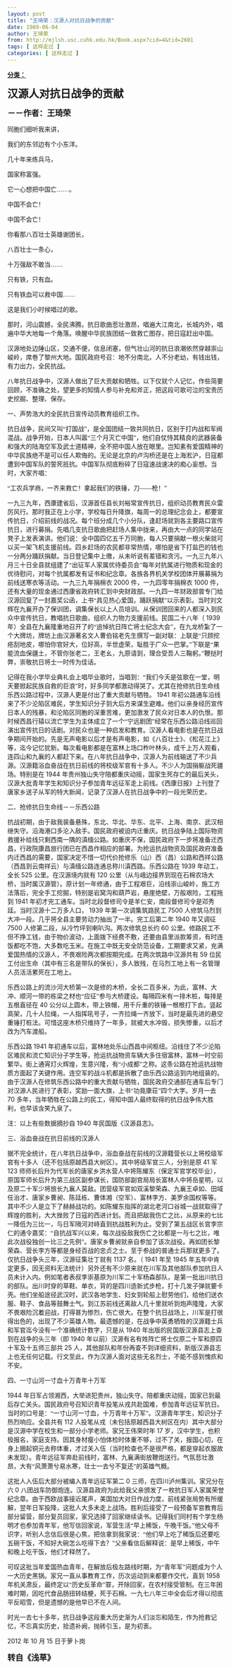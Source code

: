 ```yaml
---
layout: post
title: "王琦荣：汉源人对抗日战争的贡献"
date: 1989-06-04
author: 王琦荣
from: http://mjlsh.usc.cuhk.edu.hk/Book.aspx?cid=4&tid=2601
tags: [ 这样走过 ]
categories: [ 这样走过 ]
---
```


<div style="margin: 15px 10px 10px 0px;">
 <div>
  <span id="ctl00_ContentPlaceHolder1_chapter1_SubjectLabel" style="font-weight:bold;text-decoration:underline;">
   分类：
  </span>
 </div>
 <!--[if gte mso 9]><xml>
 <o:OfficeDocumentSettings>
  <o:AllowPNG/>
 </o:OfficeDocumentSettings>
</xml><![endif]-->
 <!--[if gte mso 9]><xml>
 <w:WordDocument>
  <w:View>Normal</w:View>
  <w:Zoom>0</w:Zoom>
  <w:TrackMoves/>
  <w:TrackFormatting/>
  <w:PunctuationKerning/>
  <w:ValidateAgainstSchemas/>
  <w:SaveIfXMLInvalid>false</w:SaveIfXMLInvalid>
  <w:IgnoreMixedContent>false</w:IgnoreMixedContent>
  <w:AlwaysShowPlaceholderText>false</w:AlwaysShowPlaceholderText>
  <w:DoNotPromoteQF/>
  <w:LidThemeOther>EN-US</w:LidThemeOther>
  <w:LidThemeAsian>JA</w:LidThemeAsian>
  <w:LidThemeComplexScript>X-NONE</w:LidThemeComplexScript>
  <w:Compatibility>
   <w:BreakWrappedTables/>
   <w:SnapToGridInCell/>
   <w:WrapTextWithPunct/>
   <w:UseAsianBreakRules/>
   <w:DontGrowAutofit/>
   <w:SplitPgBreakAndParaMark/>
   <w:EnableOpenTypeKerning/>
   <w:DontFlipMirrorIndents/>
   <w:OverrideTableStyleHps/>
   <w:UseFELayout/>
  </w:Compatibility>
  <m:mathPr>
   <m:mathFont m:val="Cambria Math"/>
   <m:brkBin m:val="before"/>
   <m:brkBinSub m:val="&#45;-"/>
   <m:smallFrac m:val="off"/>
   <m:dispDef/>
   <m:lMargin m:val="0"/>
   <m:rMargin m:val="0"/>
   <m:defJc m:val="centerGroup"/>
   <m:wrapIndent m:val="1440"/>
   <m:intLim m:val="subSup"/>
   <m:naryLim m:val="undOvr"/>
  </m:mathPr></w:WordDocument>
</xml><![endif]-->
 <!--[if gte mso 9]><xml>
 <w:LatentStyles DefLockedState="false" DefUnhideWhenUsed="true"
  DefSemiHidden="true" DefQFormat="false" DefPriority="99"
  LatentStyleCount="276">
  <w:LsdException Locked="false" Priority="0" SemiHidden="false"
   UnhideWhenUsed="false" QFormat="true" Name="Normal"/>
  <w:LsdException Locked="false" Priority="9" SemiHidden="false"
   UnhideWhenUsed="false" QFormat="true" Name="heading 1"/>
  <w:LsdException Locked="false" Priority="9" QFormat="true" Name="heading 2"/>
  <w:LsdException Locked="false" Priority="9" QFormat="true" Name="heading 3"/>
  <w:LsdException Locked="false" Priority="9" QFormat="true" Name="heading 4"/>
  <w:LsdException Locked="false" Priority="9" QFormat="true" Name="heading 5"/>
  <w:LsdException Locked="false" Priority="9" QFormat="true" Name="heading 6"/>
  <w:LsdException Locked="false" Priority="9" QFormat="true" Name="heading 7"/>
  <w:LsdException Locked="false" Priority="9" QFormat="true" Name="heading 8"/>
  <w:LsdException Locked="false" Priority="9" QFormat="true" Name="heading 9"/>
  <w:LsdException Locked="false" Priority="39" Name="toc 1"/>
  <w:LsdException Locked="false" Priority="39" Name="toc 2"/>
  <w:LsdException Locked="false" Priority="39" Name="toc 3"/>
  <w:LsdException Locked="false" Priority="39" Name="toc 4"/>
  <w:LsdException Locked="false" Priority="39" Name="toc 5"/>
  <w:LsdException Locked="false" Priority="39" Name="toc 6"/>
  <w:LsdException Locked="false" Priority="39" Name="toc 7"/>
  <w:LsdException Locked="false" Priority="39" Name="toc 8"/>
  <w:LsdException Locked="false" Priority="39" Name="toc 9"/>
  <w:LsdException Locked="false" Priority="35" QFormat="true" Name="caption"/>
  <w:LsdException Locked="false" Priority="10" SemiHidden="false"
   UnhideWhenUsed="false" QFormat="true" Name="Title"/>
  <w:LsdException Locked="false" Priority="0" Name="Default Paragraph Font"/>
  <w:LsdException Locked="false" Priority="11" SemiHidden="false"
   UnhideWhenUsed="false" QFormat="true" Name="Subtitle"/>
  <w:LsdException Locked="false" Priority="22" SemiHidden="false"
   UnhideWhenUsed="false" QFormat="true" Name="Strong"/>
  <w:LsdException Locked="false" Priority="20" SemiHidden="false"
   UnhideWhenUsed="false" QFormat="true" Name="Emphasis"/>
  <w:LsdException Locked="false" Priority="59" SemiHidden="false"
   UnhideWhenUsed="false" Name="Table Grid"/>
  <w:LsdException Locked="false" UnhideWhenUsed="false" Name="Placeholder Text"/>
  <w:LsdException Locked="false" Priority="1" SemiHidden="false"
   UnhideWhenUsed="false" QFormat="true" Name="No Spacing"/>
  <w:LsdException Locked="false" Priority="60" SemiHidden="false"
   UnhideWhenUsed="false" Name="Light Shading"/>
  <w:LsdException Locked="false" Priority="61" SemiHidden="false"
   UnhideWhenUsed="false" Name="Light List"/>
  <w:LsdException Locked="false" Priority="62" SemiHidden="false"
   UnhideWhenUsed="false" Name="Light Grid"/>
  <w:LsdException Locked="false" Priority="63" SemiHidden="false"
   UnhideWhenUsed="false" Name="Medium Shading 1"/>
  <w:LsdException Locked="false" Priority="64" SemiHidden="false"
   UnhideWhenUsed="false" Name="Medium Shading 2"/>
  <w:LsdException Locked="false" Priority="65" SemiHidden="false"
   UnhideWhenUsed="false" Name="Medium List 1"/>
  <w:LsdException Locked="false" Priority="66" SemiHidden="false"
   UnhideWhenUsed="false" Name="Medium List 2"/>
  <w:LsdException Locked="false" Priority="67" SemiHidden="false"
   UnhideWhenUsed="false" Name="Medium Grid 1"/>
  <w:LsdException Locked="false" Priority="68" SemiHidden="false"
   UnhideWhenUsed="false" Name="Medium Grid 2"/>
  <w:LsdException Locked="false" Priority="69" SemiHidden="false"
   UnhideWhenUsed="false" Name="Medium Grid 3"/>
  <w:LsdException Locked="false" Priority="70" SemiHidden="false"
   UnhideWhenUsed="false" Name="Dark List"/>
  <w:LsdException Locked="false" Priority="71" SemiHidden="false"
   UnhideWhenUsed="false" Name="Colorful Shading"/>
  <w:LsdException Locked="false" Priority="72" SemiHidden="false"
   UnhideWhenUsed="false" Name="Colorful List"/>
  <w:LsdException Locked="false" Priority="73" SemiHidden="false"
   UnhideWhenUsed="false" Name="Colorful Grid"/>
  <w:LsdException Locked="false" Priority="60" SemiHidden="false"
   UnhideWhenUsed="false" Name="Light Shading Accent 1"/>
  <w:LsdException Locked="false" Priority="61" SemiHidden="false"
   UnhideWhenUsed="false" Name="Light List Accent 1"/>
  <w:LsdException Locked="false" Priority="62" SemiHidden="false"
   UnhideWhenUsed="false" Name="Light Grid Accent 1"/>
  <w:LsdException Locked="false" Priority="63" SemiHidden="false"
   UnhideWhenUsed="false" Name="Medium Shading 1 Accent 1"/>
  <w:LsdException Locked="false" Priority="64" SemiHidden="false"
   UnhideWhenUsed="false" Name="Medium Shading 2 Accent 1"/>
  <w:LsdException Locked="false" Priority="65" SemiHidden="false"
   UnhideWhenUsed="false" Name="Medium List 1 Accent 1"/>
  <w:LsdException Locked="false" UnhideWhenUsed="false" Name="Revision"/>
  <w:LsdException Locked="false" Priority="34" SemiHidden="false"
   UnhideWhenUsed="false" QFormat="true" Name="List Paragraph"/>
  <w:LsdException Locked="false" Priority="29" SemiHidden="false"
   UnhideWhenUsed="false" QFormat="true" Name="Quote"/>
  <w:LsdException Locked="false" Priority="30" SemiHidden="false"
   UnhideWhenUsed="false" QFormat="true" Name="Intense Quote"/>
  <w:LsdException Locked="false" Priority="66" SemiHidden="false"
   UnhideWhenUsed="false" Name="Medium List 2 Accent 1"/>
  <w:LsdException Locked="false" Priority="67" SemiHidden="false"
   UnhideWhenUsed="false" Name="Medium Grid 1 Accent 1"/>
  <w:LsdException Locked="false" Priority="68" SemiHidden="false"
   UnhideWhenUsed="false" Name="Medium Grid 2 Accent 1"/>
  <w:LsdException Locked="false" Priority="69" SemiHidden="false"
   UnhideWhenUsed="false" Name="Medium Grid 3 Accent 1"/>
  <w:LsdException Locked="false" Priority="70" SemiHidden="false"
   UnhideWhenUsed="false" Name="Dark List Accent 1"/>
  <w:LsdException Locked="false" Priority="71" SemiHidden="false"
   UnhideWhenUsed="false" Name="Colorful Shading Accent 1"/>
  <w:LsdException Locked="false" Priority="72" SemiHidden="false"
   UnhideWhenUsed="false" Name="Colorful List Accent 1"/>
  <w:LsdException Locked="false" Priority="73" SemiHidden="false"
   UnhideWhenUsed="false" Name="Colorful Grid Accent 1"/>
  <w:LsdException Locked="false" Priority="60" SemiHidden="false"
   UnhideWhenUsed="false" Name="Light Shading Accent 2"/>
  <w:LsdException Locked="false" Priority="61" SemiHidden="false"
   UnhideWhenUsed="false" Name="Light List Accent 2"/>
  <w:LsdException Locked="false" Priority="62" SemiHidden="false"
   UnhideWhenUsed="false" Name="Light Grid Accent 2"/>
  <w:LsdException Locked="false" Priority="63" SemiHidden="false"
   UnhideWhenUsed="false" Name="Medium Shading 1 Accent 2"/>
  <w:LsdException Locked="false" Priority="64" SemiHidden="false"
   UnhideWhenUsed="false" Name="Medium Shading 2 Accent 2"/>
  <w:LsdException Locked="false" Priority="65" SemiHidden="false"
   UnhideWhenUsed="false" Name="Medium List 1 Accent 2"/>
  <w:LsdException Locked="false" Priority="66" SemiHidden="false"
   UnhideWhenUsed="false" Name="Medium List 2 Accent 2"/>
  <w:LsdException Locked="false" Priority="67" SemiHidden="false"
   UnhideWhenUsed="false" Name="Medium Grid 1 Accent 2"/>
  <w:LsdException Locked="false" Priority="68" SemiHidden="false"
   UnhideWhenUsed="false" Name="Medium Grid 2 Accent 2"/>
  <w:LsdException Locked="false" Priority="69" SemiHidden="false"
   UnhideWhenUsed="false" Name="Medium Grid 3 Accent 2"/>
  <w:LsdException Locked="false" Priority="70" SemiHidden="false"
   UnhideWhenUsed="false" Name="Dark List Accent 2"/>
  <w:LsdException Locked="false" Priority="71" SemiHidden="false"
   UnhideWhenUsed="false" Name="Colorful Shading Accent 2"/>
  <w:LsdException Locked="false" Priority="72" SemiHidden="false"
   UnhideWhenUsed="false" Name="Colorful List Accent 2"/>
  <w:LsdException Locked="false" Priority="73" SemiHidden="false"
   UnhideWhenUsed="false" Name="Colorful Grid Accent 2"/>
  <w:LsdException Locked="false" Priority="60" SemiHidden="false"
   UnhideWhenUsed="false" Name="Light Shading Accent 3"/>
  <w:LsdException Locked="false" Priority="61" SemiHidden="false"
   UnhideWhenUsed="false" Name="Light List Accent 3"/>
  <w:LsdException Locked="false" Priority="62" SemiHidden="false"
   UnhideWhenUsed="false" Name="Light Grid Accent 3"/>
  <w:LsdException Locked="false" Priority="63" SemiHidden="false"
   UnhideWhenUsed="false" Name="Medium Shading 1 Accent 3"/>
  <w:LsdException Locked="false" Priority="64" SemiHidden="false"
   UnhideWhenUsed="false" Name="Medium Shading 2 Accent 3"/>
  <w:LsdException Locked="false" Priority="65" SemiHidden="false"
   UnhideWhenUsed="false" Name="Medium List 1 Accent 3"/>
  <w:LsdException Locked="false" Priority="66" SemiHidden="false"
   UnhideWhenUsed="false" Name="Medium List 2 Accent 3"/>
  <w:LsdException Locked="false" Priority="67" SemiHidden="false"
   UnhideWhenUsed="false" Name="Medium Grid 1 Accent 3"/>
  <w:LsdException Locked="false" Priority="68" SemiHidden="false"
   UnhideWhenUsed="false" Name="Medium Grid 2 Accent 3"/>
  <w:LsdException Locked="false" Priority="69" SemiHidden="false"
   UnhideWhenUsed="false" Name="Medium Grid 3 Accent 3"/>
  <w:LsdException Locked="false" Priority="70" SemiHidden="false"
   UnhideWhenUsed="false" Name="Dark List Accent 3"/>
  <w:LsdException Locked="false" Priority="71" SemiHidden="false"
   UnhideWhenUsed="false" Name="Colorful Shading Accent 3"/>
  <w:LsdException Locked="false" Priority="72" SemiHidden="false"
   UnhideWhenUsed="false" Name="Colorful List Accent 3"/>
  <w:LsdException Locked="false" Priority="73" SemiHidden="false"
   UnhideWhenUsed="false" Name="Colorful Grid Accent 3"/>
  <w:LsdException Locked="false" Priority="60" SemiHidden="false"
   UnhideWhenUsed="false" Name="Light Shading Accent 4"/>
  <w:LsdException Locked="false" Priority="61" SemiHidden="false"
   UnhideWhenUsed="false" Name="Light List Accent 4"/>
  <w:LsdException Locked="false" Priority="62" SemiHidden="false"
   UnhideWhenUsed="false" Name="Light Grid Accent 4"/>
  <w:LsdException Locked="false" Priority="63" SemiHidden="false"
   UnhideWhenUsed="false" Name="Medium Shading 1 Accent 4"/>
  <w:LsdException Locked="false" Priority="64" SemiHidden="false"
   UnhideWhenUsed="false" Name="Medium Shading 2 Accent 4"/>
  <w:LsdException Locked="false" Priority="65" SemiHidden="false"
   UnhideWhenUsed="false" Name="Medium List 1 Accent 4"/>
  <w:LsdException Locked="false" Priority="66" SemiHidden="false"
   UnhideWhenUsed="false" Name="Medium List 2 Accent 4"/>
  <w:LsdException Locked="false" Priority="67" SemiHidden="false"
   UnhideWhenUsed="false" Name="Medium Grid 1 Accent 4"/>
  <w:LsdException Locked="false" Priority="68" SemiHidden="false"
   UnhideWhenUsed="false" Name="Medium Grid 2 Accent 4"/>
  <w:LsdException Locked="false" Priority="69" SemiHidden="false"
   UnhideWhenUsed="false" Name="Medium Grid 3 Accent 4"/>
  <w:LsdException Locked="false" Priority="70" SemiHidden="false"
   UnhideWhenUsed="false" Name="Dark List Accent 4"/>
  <w:LsdException Locked="false" Priority="71" SemiHidden="false"
   UnhideWhenUsed="false" Name="Colorful Shading Accent 4"/>
  <w:LsdException Locked="false" Priority="72" SemiHidden="false"
   UnhideWhenUsed="false" Name="Colorful List Accent 4"/>
  <w:LsdException Locked="false" Priority="73" SemiHidden="false"
   UnhideWhenUsed="false" Name="Colorful Grid Accent 4"/>
  <w:LsdException Locked="false" Priority="60" SemiHidden="false"
   UnhideWhenUsed="false" Name="Light Shading Accent 5"/>
  <w:LsdException Locked="false" Priority="61" SemiHidden="false"
   UnhideWhenUsed="false" Name="Light List Accent 5"/>
  <w:LsdException Locked="false" Priority="62" SemiHidden="false"
   UnhideWhenUsed="false" Name="Light Grid Accent 5"/>
  <w:LsdException Locked="false" Priority="63" SemiHidden="false"
   UnhideWhenUsed="false" Name="Medium Shading 1 Accent 5"/>
  <w:LsdException Locked="false" Priority="64" SemiHidden="false"
   UnhideWhenUsed="false" Name="Medium Shading 2 Accent 5"/>
  <w:LsdException Locked="false" Priority="65" SemiHidden="false"
   UnhideWhenUsed="false" Name="Medium List 1 Accent 5"/>
  <w:LsdException Locked="false" Priority="66" SemiHidden="false"
   UnhideWhenUsed="false" Name="Medium List 2 Accent 5"/>
  <w:LsdException Locked="false" Priority="67" SemiHidden="false"
   UnhideWhenUsed="false" Name="Medium Grid 1 Accent 5"/>
  <w:LsdException Locked="false" Priority="68" SemiHidden="false"
   UnhideWhenUsed="false" Name="Medium Grid 2 Accent 5"/>
  <w:LsdException Locked="false" Priority="69" SemiHidden="false"
   UnhideWhenUsed="false" Name="Medium Grid 3 Accent 5"/>
  <w:LsdException Locked="false" Priority="70" SemiHidden="false"
   UnhideWhenUsed="false" Name="Dark List Accent 5"/>
  <w:LsdException Locked="false" Priority="71" SemiHidden="false"
   UnhideWhenUsed="false" Name="Colorful Shading Accent 5"/>
  <w:LsdException Locked="false" Priority="72" SemiHidden="false"
   UnhideWhenUsed="false" Name="Colorful List Accent 5"/>
  <w:LsdException Locked="false" Priority="73" SemiHidden="false"
   UnhideWhenUsed="false" Name="Colorful Grid Accent 5"/>
  <w:LsdException Locked="false" Priority="60" SemiHidden="false"
   UnhideWhenUsed="false" Name="Light Shading Accent 6"/>
  <w:LsdException Locked="false" Priority="61" SemiHidden="false"
   UnhideWhenUsed="false" Name="Light List Accent 6"/>
  <w:LsdException Locked="false" Priority="62" SemiHidden="false"
   UnhideWhenUsed="false" Name="Light Grid Accent 6"/>
  <w:LsdException Locked="false" Priority="63" SemiHidden="false"
   UnhideWhenUsed="false" Name="Medium Shading 1 Accent 6"/>
  <w:LsdException Locked="false" Priority="64" SemiHidden="false"
   UnhideWhenUsed="false" Name="Medium Shading 2 Accent 6"/>
  <w:LsdException Locked="false" Priority="65" SemiHidden="false"
   UnhideWhenUsed="false" Name="Medium List 1 Accent 6"/>
  <w:LsdException Locked="false" Priority="66" SemiHidden="false"
   UnhideWhenUsed="false" Name="Medium List 2 Accent 6"/>
  <w:LsdException Locked="false" Priority="67" SemiHidden="false"
   UnhideWhenUsed="false" Name="Medium Grid 1 Accent 6"/>
  <w:LsdException Locked="false" Priority="68" SemiHidden="false"
   UnhideWhenUsed="false" Name="Medium Grid 2 Accent 6"/>
  <w:LsdException Locked="false" Priority="69" SemiHidden="false"
   UnhideWhenUsed="false" Name="Medium Grid 3 Accent 6"/>
  <w:LsdException Locked="false" Priority="70" SemiHidden="false"
   UnhideWhenUsed="false" Name="Dark List Accent 6"/>
  <w:LsdException Locked="false" Priority="71" SemiHidden="false"
   UnhideWhenUsed="false" Name="Colorful Shading Accent 6"/>
  <w:LsdException Locked="false" Priority="72" SemiHidden="false"
   UnhideWhenUsed="false" Name="Colorful List Accent 6"/>
  <w:LsdException Locked="false" Priority="73" SemiHidden="false"
   UnhideWhenUsed="false" Name="Colorful Grid Accent 6"/>
  <w:LsdException Locked="false" Priority="19" SemiHidden="false"
   UnhideWhenUsed="false" QFormat="true" Name="Subtle Emphasis"/>
  <w:LsdException Locked="false" Priority="21" SemiHidden="false"
   UnhideWhenUsed="false" QFormat="true" Name="Intense Emphasis"/>
  <w:LsdException Locked="false" Priority="31" SemiHidden="false"
   UnhideWhenUsed="false" QFormat="true" Name="Subtle Reference"/>
  <w:LsdException Locked="false" Priority="32" SemiHidden="false"
   UnhideWhenUsed="false" QFormat="true" Name="Intense Reference"/>
  <w:LsdException Locked="false" Priority="33" SemiHidden="false"
   UnhideWhenUsed="false" QFormat="true" Name="Book Title"/>
  <w:LsdException Locked="false" Priority="37" Name="Bibliography"/>
  <w:LsdException Locked="false" Priority="39" QFormat="true" Name="TOC Heading"/>
 </w:LatentStyles>
</xml><![endif]-->
 <!--[if gte mso 10]>
<style>
 /* Style Definitions */
table.MsoNormalTable
	{mso-style-name:"Table Normal";
	mso-tstyle-rowband-size:0;
	mso-tstyle-colband-size:0;
	mso-style-noshow:yes;
	mso-style-priority:99;
	mso-style-parent:"";
	mso-padding-alt:0in 5.4pt 0in 5.4pt;
	mso-para-margin:0in;
	mso-para-margin-bottom:.0001pt;
	mso-pagination:widow-orphan;
	font-size:10.0pt;
	font-family:"Times New Roman";}
</style>
<![endif]-->
 <!--StartFragment-->
 <p class="MsoNormal">
  <o:p>
  </o:p>
 </p>
 <p class="MsoNormal">
  <b>
   <span lang="ZH-CN" style="font-family: 宋体;">
    <font size="5">
     汉源人对抗日战争的贡献
    </font>
   </span>
   <font size="4">
    <o:p>
    </o:p>
   </font>
  </b>
 </p>
 <p class="MsoNormal">
  <b>
   <font size="4">
    <span lang="ZH-CN" style='font-family:宋体;mso-ascii-font-family:
"Times New Roman"'>
     －－作者：王琦荣
    </span>
    <o:p>
    </o:p>
   </font>
  </b>
 </p>
 <p class="MsoNormal">
  <o:p>
   <b>
    <font size="4">
    </font>
   </b>
  </o:p>
 </p>
 <p class="MsoNormal">
  <span lang="ZH-CN" style='font-family:宋体;mso-ascii-font-family:
"Times New Roman"'>
   同胞们细听我来讲，
  </span>
  <o:p>
  </o:p>
 </p>
 <p class="MsoNormal">
  <span lang="ZH-CN" style='font-family:宋体;mso-ascii-font-family:
"Times New Roman"'>
   我们的东邻边有个小东洋。
  </span>
  <o:p>
  </o:p>
 </p>
 <p class="MsoNormal">
  <span lang="ZH-CN" style='font-family:宋体;mso-ascii-font-family:
"Times New Roman"'>
   几十年来练兵马，
  </span>
  <o:p>
  </o:p>
 </p>
 <p class="MsoNormal">
  <span lang="ZH-CN" style='font-family:宋体;mso-ascii-font-family:
"Times New Roman"'>
   国家称富强。
  </span>
  <o:p>
  </o:p>
 </p>
 <p class="MsoNormal">
  <span lang="ZH-CN" style='font-family:宋体;mso-ascii-font-family:
"Times New Roman"'>
   它一心想把中国亡……。
  </span>
  <o:p>
  </o:p>
 </p>
 <p class="MsoNormal">
  <span lang="ZH-CN" style='font-family:宋体;mso-ascii-font-family:
"Times New Roman"'>
   中国不会亡！
  </span>
  <o:p>
  </o:p>
 </p>
 <p class="MsoNormal">
  <span lang="ZH-CN" style='font-family:宋体;mso-ascii-font-family:
"Times New Roman"'>
   中国不会亡！
  </span>
  <o:p>
  </o:p>
 </p>
 <p class="MsoNormal">
  <span lang="ZH-CN" style='font-family:宋体;mso-ascii-font-family:
"Times New Roman"'>
   你看那八百壮士英雄谢团长，
  </span>
  <o:p>
  </o:p>
 </p>
 <p class="MsoNormal">
  <span lang="ZH-CN" style='font-family:宋体;mso-ascii-font-family:
"Times New Roman"'>
   八百壮士一条心，
  </span>
  <o:p>
  </o:p>
 </p>
 <p class="MsoNormal">
  <span lang="ZH-CN" style='font-family:宋体;mso-ascii-font-family:
"Times New Roman"'>
   十万强敌不敢当……
  </span>
  <o:p>
  </o:p>
 </p>
 <p class="MsoNormal">
  <span lang="ZH-CN" style='font-family:宋体;mso-ascii-font-family:
"Times New Roman"'>
   只有铁，只有血。
  </span>
  <o:p>
  </o:p>
 </p>
 <p class="MsoNormal">
  <span lang="ZH-CN" style='font-family:宋体;mso-ascii-font-family:
"Times New Roman"'>
   只有铁血可以救中国……
  </span>
  <o:p>
  </o:p>
 </p>
 <p class="MsoNormal">
  <span lang="ZH-CN" style='font-family:宋体;mso-ascii-font-family:
"Times New Roman"'>
   这是我们小时候唱过的歌。
  </span>
  <o:p>
  </o:p>
 </p>
 <p class="MsoNormal">
  <span lang="ZH-CN" style='font-family:宋体;mso-ascii-font-family:
"Times New Roman"'>
   那时，河山震撼，全民沸腾。抗日歌曲悲壮激昂，唱遍大江南北，长城内外，唱遍中华大地每一个角落。唤醒中华民族团结一致救亡图存，把日寇赶出中国。
  </span>
  <o:p>
  </o:p>
 </p>
 <p class="MsoNormal">
  <span lang="ZH-CN" style='font-family:宋体;mso-ascii-font-family:
"Times New Roman"'>
   汉源地处边陲山区，交通不便，信息闭塞，但气壮山河的抗日浪潮依然穿越崇山峻岭，席卷了黎州大地。国民政府号召：地不分南北，人不分老幼，有钱出钱，有力出力，全民抗战。
  </span>
  <o:p>
  </o:p>
 </p>
 <p class="MsoNormal">
  <span lang="ZH-CN" style='font-family:宋体;mso-ascii-font-family:
"Times New Roman"'>
   八年抗日战争中，汉源人做出了巨大贡献和牺牲。以下仅就个人记忆，作些简要回顾，不准确之处，望更多的知情人参与补充和斧正，把这段可歌可泣的宝贵历史挖掘、整理、保存。
  </span>
  <o:p>
  </o:p>
 </p>
 <p class="MsoNormal">
  <span lang="ZH-CN" style='font-family:宋体;mso-ascii-font-family:
"Times New Roman"'>
   一、声势浩大的全民抗日宣传动员教育组织工作。
  </span>
  <o:p>
  </o:p>
 </p>
 <p class="MsoNormal">
  <span lang="ZH-CN" style='font-family:宋体;mso-ascii-font-family:
"Times New Roman"'>
   抗日战争，民间又叫“打国战”，是全国团结一致共同抗日，区别于打内战和军阀混战。战争开始，日本人叫嚣“三个月灭亡中国”，他们自仗恃其精良的武器装备和强大的陆海空军及武士道精神，全不把中国人放在眼里。岂知素有爱国精神的中华民族绝不是可以任人欺侮的。无论是北京的卢沟桥还是在上海淞沪，日寇都遭到中国军队的誓死抵抗。中国军队彻底粉碎了日寇速战速决的痴心妄想。当时，大家齐唱：
  </span>
  <o:p>
  </o:p>
 </p>
 <p class="MsoNormal">
  <span lang="ZH-CN" style='font-family:宋体;mso-ascii-font-family:
"Times New Roman"'>
   “工农兵学商，一齐来救亡！拿起我们的铁锤，刀——枪！”
  </span>
  <o:p>
  </o:p>
 </p>
 <p class="MsoNormal">
  <span lang="ZH-CN" style='font-family:宋体;mso-ascii-font-family:
"Times New Roman"'>
   一九三九年，西康建省后，汉源首任县长刘裕常宣传抗日，组织动员教育民众雷厉风行。那时我正在上小学，学校每日升降旗，每周一的总理纪念会上，都要宣传抗日，介绍前线的战况。每个班分成几个小分队，逢赶场就到各主要路口宣传抗日，进行募捐。先唱几支抗日歌曲把赶场人集中拢来，再由大一点的同学站在凳子上发表演讲。他们说：全中国四亿五千万同胞，每人只要捐献一根火柴就可以买一架飞机支援前线。四乡赶场的农民都非常热情，哪怕是省下打盐巴的钱也一分两分踊跃捐献。当日登记集中上缴，从未听说有差错和贪污。一九三九年八月三十日全县就组建了“出征军人家属优待委员会”每年对抗属进行物质和现金的优待慰问，对每个抗属都发有证书和纪念章。各族各界机关学校团体开展募捐为前线送寒衣等活动。一九三九年捐棉衣
  </span>
  2000
  <span lang="ZH-CN" style='font-family:宋体;mso-ascii-font-family:"Times New Roman"'>
   件，一九四零年捐棉衣
  </span>
  1000
  <span lang="ZH-CN" style='font-family:宋体;mso-ascii-font-family:"Times New Roman"'>
   件，还有大量的现金通过西康省政府转汇到中央财政部。一九四一年财政部曾专门给汉源回复了一封嘉奖公函，上书“具见热心爱国，踊跃捐献”以示表彰。当时刘文辉在九襄开办了保训团，调集保长以上人员培训。从保训团回来的人都深入到民众中宣传抗日，教唱抗日歌曲，组织人力物力支援前线。民国二十八年（
  </span>
  1939
  <span lang="ZH-CN" style='font-family:宋体;mso-ascii-font-family:"Times New Roman"'>
   年）全县在九襄隆重地召开了的“追悼抗日阵亡将士纪念大会”，在九龙桥紮了一个大牌坊，牌坊上由汉源著名文人曹伯铭老先生撰写一副对联：上联是“只顾挖疮刮地皮，哪怕你官好大，位好高，半世虚荣，耻胜于广众一巴掌。”下联是“果能流血保疆土，不管你张老二，王老幺，九原请到，理合受吾人三鞠躬。”鞭挞时弊，崇敬抗日将士一时传为佳话。
  </span>
  <o:p>
  </o:p>
 </p>
 <p class="MsoNormal">
  <span lang="ZH-CN" style='font-family:宋体;mso-ascii-font-family:
"Times New Roman"'>
   记得在我小学毕业典礼会上唱毕业歌时，当唱到：“我们今天是弦歌在一堂，明天要掀起民族自救的巨浪”时，好多同学都激动得哭了。尤其在抢修抗日生命线乐西公路过程中，汉源人更是付出了重大贡献与牺牲。
  </span>
  1941
  <span lang="ZH-CN" style='font-family:宋体;mso-ascii-font-family:"Times New Roman"'>
   年初公路通车沿线来了不少沦陷区难民，学生知识分子到大后方来谋生避难。他们以亲身经历宣传日本人的残暴，和沦陷区同胞的深重苦难，更加激发了民众对日本人的仇恨。那时候西昌行辕以流亡学生为主体成立了一个“宁远剧团”经常在乐西公路沿线巡回演出宣传抗日的话剧。对民众也是一种启发和教育。汉源人看电影也是在抗日战争期间开始的。先是无声电影以后才是有声电影，如《八百壮士》、《松花江上》等，迄今记忆犹新。每次看电影都是在富林上场口柞叶林头，成千上万人观看，连四山和九襄的人都赶下来。在八年抗日战争中，汉源人为前线输送了不少兵源。汉源籍浴血奋战在抗日前线的将校级军官有十多人。不少人为国捐躯战死疆场。特别是在
  </span>
  1944
  <span lang="ZH-CN" style='font-family:宋体;mso-ascii-font-family:"Times New Roman"'>
   年贵州独山失守陪都重庆动摇，国家生死存亡的最后关头，汉源大批青年学生和知识分子参加青年远征军走上前线。《西康日报》上刊登了唐家乡送子从军的特大新闻，记录了汉源人在抗日战争中的一段光荣历史。
  </span>
  <o:p>
  </o:p>
 </p>
 <p class="MsoNormal">
  <span lang="ZH-CN" style='font-family:宋体;mso-ascii-font-family:
"Times New Roman"'>
   二、抢修抗日生命线－－乐西公路
  </span>
  <o:p>
  </o:p>
 </p>
 <p class="MsoNormal">
  <span lang="ZH-CN" style='font-family:宋体;mso-ascii-font-family:
"Times New Roman"'>
   抗战初期，由于敌我装备悬殊，东北、华北、华东、北平、上海、南京、武汉相继失守。沿海港口多沦入敌手。国民政府被迫内迁重庆。抗日战争陆上国际物资救援补给线只剩西南一隅的滇缅公路。如重庆不保，国民政府下一步将准备迁西昌，行政院康昌旅行团已在西昌作相应的部署。为抢运抗战物资及国民政府准备内迁西昌的需要，国家决定不惜一切代价抢修乐（山）西（昌）公路和西祥公路（西昌到云南祥云）与滇缅公路连通总称川滇西路。乐西公路在
  </span>
  1939
  <span lang="ZH-CN" style='font-family:宋体;mso-ascii-font-family:"Times New Roman"'>
   年动工，全长
  </span>
  525
  <span lang="ZH-CN" style='font-family:宋体;mso-ascii-font-family:"Times New Roman"'>
   公里。在汉源境内就有
  </span>
  120
  <span lang="ZH-CN" style='font-family:宋体;mso-ascii-font-family:"Times New Roman"'>
   公里（从与峨边接界到现在石棉农场大桥，当时属汉源管）。原计划一年修通，由于工程艰巨，沿线崇山峻岭，施工方法落后，完全手工挖掘，特别是岩窝沟和葫芦岩，悬崖绝壁，万般艰险，工程拖到
  </span>
  1941
  <span lang="ZH-CN" style='font-family:宋体;mso-ascii-font-family:"Times New Roman"'>
   年初才完工通车。当时北段督修司令是羊仁安，南段督修司令是邓秀廷。当时汉源十二万多人口，
  </span>
  1939
  <span lang="ZH-CN" style='font-family:宋体;mso-ascii-font-family:"Times New Roman"'>
   年第一次调集筑路民工
  </span>
  7500
  <span lang="ZH-CN" style='font-family:宋体;mso-ascii-font-family:"Times New Roman"'>
   人修筑马烈到大冲一段。几乎将全县主要劳动力抽出了一半。完工后第二年
  </span>
  1940
  <span lang="ZH-CN" style='font-family:宋体;mso-ascii-font-family:"Times New Roman"'>
   年又调征
  </span>
  7500
  <span lang="ZH-CN" style='font-family:宋体;mso-ascii-font-family:"Times New Roman"'>
   人修第二段，从冷竹坪到喇叭沟。两次修筑总长约
  </span>
  60
  <span lang="ZH-CN" style='font-family:宋体;mso-ascii-font-family:"Times New Roman"'>
   公里。修路民工不但不挣工钱，由于物价波动，上面拨下经费不敷，还要由县里派款筹资，有时连饭都吃不饱，大多数吃玉米。在施工中既无安全防范设备，工期要求又紧，充满爱国热情的汉源人，不畏艰险两次都按期完成。在两次筑路中汉源共有
  </span>
  59
  <span lang="ZH-CN" style='font-family:宋体;mso-ascii-font-family:"Times New Roman"'>
   位民工付出生命（其中有三名是带队的保长），多人致残，在马烈工地上有一名管理人员活活累死在工地上。
  </span>
  <o:p>
  </o:p>
 </p>
 <p class="MsoNormal">
  <span lang="ZH-CN" style='font-family:宋体;mso-ascii-font-family:
"Times New Roman"'>
   乐西公路上的流沙河大桥第一次是修的木桥，全长二百多米，为此，富林、大冲、顺河一带的栋梁之材也“应征”参与大桥建设。每隔四米有一排木桩，每排是五根直径在
  </span>
  40
  <span lang="ZH-CN" style='font-family:宋体;mso-ascii-font-family:"Times New Roman"'>
   公分以上圆木，带上铁帽，用千斤重的铁锤一根根打下去。竖起高架，几十人拉绳，一人指挥吼号子，一齐拉绳一齐放下，当时是最先进的悬空重锤打桩法。可惜这座木桥只维持了一年多，就被大水冲毁，损失惨重，以后才改为汽车渡船。
  </span>
  <o:p>
  </o:p>
 </p>
 <p class="MsoNormal">
  <span lang="ZH-CN" style='font-family:宋体;mso-ascii-font-family:
"Times New Roman"'>
   乐西公路
  </span>
  1941
  <span lang="ZH-CN" style='font-family:宋体;
mso-ascii-font-family:"Times New Roman"'>
   年初通车以后，富林地处乐山西昌中间枢纽。沿线住了不少沦陷区难民和流亡知识分子学生等，抢运抗战物资车辆大多住宿富林，富林一时空前繁华。街上通宵灯火辉煌，生意兴隆，有“小成都”之称。这条公路在抢运抗战物质方面起了关键作用。连空军的战斗机都是拆散了由乐西公路运到内地组装的。由于汉源人在修筑乐西公路中的重大贡献与牺牲，国民政府交通部在通车后专门对汉源人民进行了表彰，奖励一面大旗，上书“功竟康荘”四个大字。岁月一去
  </span>
  70
  <span lang="ZH-CN" style='font-family:宋体;mso-ascii-font-family:"Times New Roman"'>
   多年，当年牺牲在公路上的民工，得知中国人最终取得的抗日战争伟大胜利，也早该含笑九泉了。
  </span>
  <o:p>
  </o:p>
 </p>
 <p class="MsoNormal">
  <span lang="ZH-CN" style='font-family:宋体;mso-ascii-font-family:
"Times New Roman"'>
   注：以上有些数据摘抄自
  </span>
  1940
  <span lang="ZH-CN" style='font-family:
宋体;mso-ascii-font-family:"Times New Roman"'>
   年民国版《汉源县志》。
  </span>
  <o:p>
  </o:p>
 </p>
 <p class="MsoNormal">
  <span lang="ZH-CN" style='font-family:宋体;mso-ascii-font-family:
"Times New Roman"'>
   三、浴血奋战在抗日前线的汉源人
  </span>
  <o:p>
  </o:p>
 </p>
 <p class="MsoNormal">
  <span lang="ZH-CN" style='font-family:宋体;mso-ascii-font-family:
"Times New Roman"'>
   据不完全统计，在八年抗日战争中，浴血奋战在前线的汉源籍营长以上将校级军官有十多人（还不包括原越西县大树区）。其中将级军官三人，分别是原
  </span>
  41
  <span lang="ZH-CN" style='font-family:宋体;mso-ascii-font-family:"Times New Roman"'>
   军
  </span>
  123
  <span lang="ZH-CN" style='font-family:宋体;mso-ascii-font-family:"Times New Roman"'>
   师师长后升为代军长的唐家乡洪水营人中将陈耀东（保定军官学校毕业），原国军师长后升为第三战区副参谋长，国防部副官局局长富林人中将岳星明，以及原二十军少将旅长九襄人莫敌。团营级军官如双溪黎荣森、九襄王卓如、田域任治才、唐家乡曹昶、陈廷栋、曹体湘（空军）、富林李方、美罗余国权等等。其中不少人是立下了赫赫战功的。如陈耀东指挥的湖北老河口谷城一战就取得了辉煌的胜利，大大挫败了日寇的西进计划。而且把敌我伤亡之比，从原来的七比一降低为三比一，与日军隔河对峙直到抗战胜利为止。受到了第五战区长官李宗仁的通令嘉奖：“自抗战军兴以来，每次战役敌我伤亡之比都是一与七之比，唯此次战役独创一比三之先例”。唐家乡曹昶就亲自参加了该次战役。再如团长黎荣森、营长李方等都是身经百战的忠贞之士。至于参战的普通士兵那就更多了。仅抗日战争头三年，汉源征集壮丁就有
  </span>
  1137
  <span lang="ZH-CN" style='font-family:宋体;mso-ascii-font-family:"Times New Roman"'>
   名。（
  </span>
  1941
  <span lang="ZH-CN" style='font-family:宋体;mso-ascii-font-family:"Times New Roman"'>
   年至
  </span>
  1945
  <span lang="ZH-CN" style='font-family:宋体;mso-ascii-font-family:"Times New Roman"'>
   年五年中肯定更多，因无资料无法统计）另外还有不少原来就在川军及其他部队参加抗日人员未计入内。例如笔者表叔李崇基原为川军二十军杨森部队，是第一批出川抗日的部队。出川时穿的草鞋、单衣，背的是四川造新式步枪，打十几发子弹就要卡壳。他们坐船途径武汉时，武汉各地学生、妇女到轮船上慰劳他们，给他们送衣服、鞋子、食品等鼓舞士气。到江苏前线还离敌人几十里就听到炮声隆隆，大家不畏艰险沉着迎战，打得甚为惨烈，伤亡很大。在整个抗日战场上，川军是打很得出色的，出现了不少英雄人物。最遗憾的是，在战争中英勇牺牲的汉源籍士兵和军官迄今没有一个准确统计数字，只是从
  </span>
  1940
  <span lang="ZH-CN" style='font-family:宋体;mso-ascii-font-family:"Times New Roman"'>
   年出版的民国版汉源县志上查到在战争的头三年（即
  </span>
  1940
  <span lang="ZH-CN" style='font-family:宋体;mso-ascii-font-family:"Times New Roman"'>
   年以前）汉源有名有姓阵亡将士仅原二十军和原四十军及十五师三部共
  </span>
  25
  <span lang="ZH-CN" style='font-family:宋体;mso-ascii-font-family:"Times New Roman"'>
   人，其他部队和年份再查不到详细资料，新版汉源县志上也无任何记载。行文至此，作为汉源人面对这些无名烈士，不能不感到愧疚和不安。
  </span>
  <o:p>
  </o:p>
 </p>
 <p class="MsoNormal">
  <span lang="ZH-CN" style='font-family:宋体;mso-ascii-font-family:
"Times New Roman"'>
   四、一寸山河一寸血十万青年十万军
  </span>
  <o:p>
  </o:p>
 </p>
 <p class="MsoNormal">
  1944
  <span lang="ZH-CN" style='font-family:宋体;mso-ascii-font-family:
"Times New Roman"'>
   年日军占领湘西，大举进犯贵州，独山失守。陪都重庆动摇，国家已到最后存亡关头。国民政府号召知识青年投笔从戎共赴国难，参加青年远征军抗日。当时的口号是：“一寸山河一寸血，十万青年十万军”。汉源青年学生，知识分子热烈响应。全县共有
  </span>
  112
  <span lang="ZH-CN" style='font-family:宋体;mso-ascii-font-family:"Times New Roman"'>
   人投笔从戎（未包括原越西县大树区在内）其中大部分是汉源中学在校生和一部分小学老师。家兄王伟荣时年
  </span>
  17
  <span lang="ZH-CN" style='font-family:宋体;mso-ascii-font-family:"Times New Roman"'>
   岁，汉中学生，也积极报名，家庭支持。因其身材瘦小怕体检时体重不够，过不了关，报国心切，在身上捆起铜元去称体重，才过关入伍（当时检查也不是很严格，都是穿起衣服故未发现）。青年远征军奔赴前线时，富林、九襄满街放鞭炮送行。气氛悲壮激昂，大有“风萧萧兮易水寒，壮士一去兮不复还”的英雄气概。
  </span>
  <o:p>
  </o:p>
 </p>
 <p class="MsoNormal">
  <span lang="ZH-CN" style='font-family:宋体;mso-ascii-font-family:
"Times New Roman"'>
   这批人入伍后大部分被编入青年远征军第二
  </span>
  0
  <span lang="ZH-CN" style='font-family:宋体;mso-ascii-font-family:"Times New Roman"'>
   三师，在四川泸州集训。家兄分在六
  </span>
  0
  <span lang="ZH-CN" style='font-family:宋体;mso-ascii-font-family:"Times New Roman"'>
   八团战车防御炮连。汉源县政府为此给我父亲颁发了一枚抗日军人家属荣誉纪念章。由于西欧战事接近尾声，美国加大对日作战力度，前线紧张局势有所缓解，翌年日军投降，这批人大多未走上战场。胜利后接受了一段预备军官教育后部分留营，部分复员回家，家兄选择了回家继续读书。记得我们同村有个学生杨明才也参加青年军，他写信回家说，军营生活“早上稀饭，午晚干饭。”他父母不识字，听别人念信后很是心焦，把信拿到我家说：“他们早上吃了稀饭后还要吃五碗干饭，不知好大碗怎么吃得下去？”父亲看信后解释说：是早上稀饭，中午和晚上吃干饭，他们才释然了。
  </span>
  <o:p>
  </o:p>
 </p>
 <p class="MsoNormal">
  <span lang="ZH-CN" style='font-family:宋体;mso-ascii-font-family:
"Times New Roman"'>
   可叹这批当年爱国热血青年，在解放后极左路线时期，为“青年军”问题成为个人一大历史黑锅。家兄一直从事教育工作，历次运动到来都要作交代，直到
  </span>
  1958
  <span lang="ZH-CN" style='font-family:宋体;mso-ascii-font-family:"Times New Roman"'>
   年机关肃反，最终定以“历史反革命”罪，开除回家，在农村接受管制。在三年困难时期，因吃代食品肠扭转结梗，死于石棉。一九七八年三中全会后才得以彻底平反昭雪，但是遗憾的是他早已不在人间。
  </span>
  <o:p>
  </o:p>
 </p>
 <p class="MsoNormal">
  <span lang="ZH-CN" style='font-family:宋体;mso-ascii-font-family:
"Times New Roman"'>
   时光一去七十多年，抗日战争这段重大历史渐为人们淡忘和陌生，作为抢救记忆，不忘真实历史，拾遗补阙，抛砖引玉，是为初衷。
  </span>
  <o:p>
  </o:p>
 </p>
 <p class="MsoNormal">
  2012
  <span lang="ZH-CN" style='font-family:宋体;mso-ascii-font-family:
"Times New Roman"'>
   年
  </span>
  10
  <span lang="ZH-CN" style='font-family:宋体;mso-ascii-font-family:
"Times New Roman"'>
   月
  </span>
  15
  <span lang="ZH-CN" style='font-family:宋体;mso-ascii-font-family:
"Times New Roman"'>
   日于萝卜岗
  </span>
  <o:p>
  </o:p>
 </p>
 <p class="MsoNormal">
  <o:p>
  </o:p>
 </p>
 <p class="MsoNormal">
  <span lang="ZH-CN" style='font-family:宋体;mso-ascii-font-family:
"Times New Roman"'>
   <font size="4">
    <b>
     转自《浅草》
    </b>
   </font>
  </span>
  <o:p>
  </o:p>
 </p>
 <!--EndFragment-->
</div>

